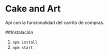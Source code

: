 # Cake and Art

Api con la funcionalidad del carrito de compras.

##Instalación 

1. `npm install`
2. `npm start`

